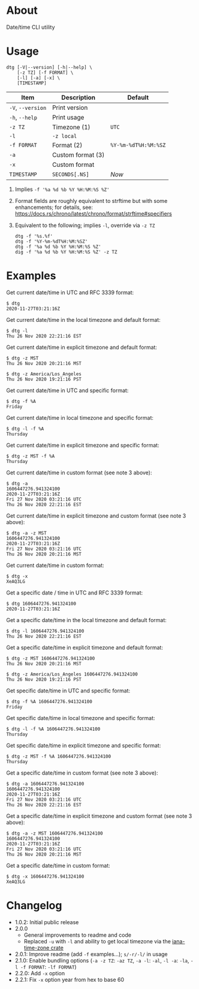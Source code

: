 # About

Date/time CLI utility

# Usage

```text
dtg [-V|--version] [-h|--help] \
    [-z TZ] [-f FORMAT] \
    [-l] [-a] [-x] \
    [TIMESTAMP]
```

Item              | Description             | Default
------------------|-------------------------|---------------------
`-V`, `--version` | Print version           |
`-h`, `--help`    | Print usage             |
`-z TZ`           | Timezone (1)            | `UTC`
`-l`              | `-z local`              |
`-f FORMAT`       | Format (2)              | `%Y-%m-%dT%H:%M:%SZ`
`-a`              | Custom format (3)       |
`-x`              | Custom format           |
`TIMESTAMP`       | `SECONDS[.NS]`          | *Now*

1. Implies `-f '%a %d %b %Y %H:%M:%S %Z'`
2. Format fields are roughly equivalent to strftime but with some
   enhancements; for details, see:
   https://docs.rs/chrono/latest/chrono/format/strftime#specifiers
3. Equivalent to the following; implies `-l`, override via `-z TZ`

    ```text
    dtg -f '%s.%f'
    dtg -f '%Y-%m-%dT%H:%M:%SZ'
    dtg -f '%a %d %b %Y %H:%M:%S %Z'
    dig -f '%a %d %b %Y %H:%M:%S %Z' -z TZ
    ```

# Examples

Get current date/time in UTC and RFC 3339 format:

```text
$ dtg
2020-11-27T03:21:16Z
```

Get current date/time in the local timezone and default format:

```text
$ dtg -l
Thu 26 Nov 2020 22:21:16 EST
```

Get current date/time in explicit timezone and default format:

```text
$ dtg -z MST
Thu 26 Nov 2020 20:21:16 MST
```

```text
$ dtg -z America/Los_Angeles
Thu 26 Nov 2020 19:21:16 PST
```

Get current date/time in UTC and specific format:

```text
$ dtg -f %A
Friday
```

Get current date/time in local timezone and specific format:

```text
$ dtg -l -f %A
Thursday
```

Get current date/time in explicit timezone and specific format:

```text
$ dtg -z MST -f %A
Thursday
```

Get current date/time in custom format (see note 3 above):

```text
$ dtg -a
1606447276.941324100
2020-11-27T03:21:16Z
Fri 27 Nov 2020 03:21:16 UTC
Thu 26 Nov 2020 22:21:16 EST
```

Get current date/time in explicit timezone and custom format (see note 3 above):

```text
$ dtg -a -z MST
1606447276.941324100
2020-11-27T03:21:16Z
Fri 27 Nov 2020 03:21:16 UTC
Thu 26 Nov 2020 20:21:16 MST
```

Get current date/time in custom format:

```text
$ dtg -x
XeAQ3LG
```

Get a specific date / time in UTC and RFC 3339 format:

```text
$ dtg 1606447276.941324100
2020-11-27T03:21:16Z
```

Get a specific date/time in the local timezone and default format:

```text
$ dtg -l 1606447276.941324100
Thu 26 Nov 2020 22:21:16 EST
```

Get a specific date/time in explicit timezone and default format:

```text
$ dtg -z MST 1606447276.941324100
Thu 26 Nov 2020 20:21:16 MST
```

```text
$ dtg -z America/Los_Angeles 1606447276.941324100
Thu 26 Nov 2020 19:21:16 PST
```

Get specific date/time in UTC and specific format:

```text
$ dtg -f %A 1606447276.941324100
Friday
```

Get specific date/time in local timezone and specific format:

```text
$ dtg -l -f %A 1606447276.941324100
Thursday
```

Get specific date/time in explicit timezone and specific format:

```text
$ dtg -z MST -f %A 1606447276.941324100
Thursday
```

Get a specific date/time in custom format (see note 3 above):

```text
$ dtg -a 1606447276.941324100
1606447276.941324100
2020-11-27T03:21:16Z
Fri 27 Nov 2020 03:21:16 UTC
Thu 26 Nov 2020 22:21:16 EST
```

Get a specific date/time in explicit timezone and custom format (see note 3 above):

```text
$ dtg -a -z MST 1606447276.941324100
1606447276.941324100
2020-11-27T03:21:16Z
Fri 27 Nov 2020 03:21:16 UTC
Thu 26 Nov 2020 20:21:16 MST
```

Get a specific date/time in custom format:

```text
$ dtg -x 1606447276.941324100
XeAQ3LG
```

# Changelog

* 1.0.2: Initial public release
* 2.0.0
    * General improvements to readme and code
    * Replaced `-u` with `-l` and ability to get local timezone via the
      [iana-time-zone crate](https://crates.io/crates/iana-time-zone)
* 2.0.1: Improve readme (add `-f` examples...); `s/-r/-l/` in usage
* 2.1.0: Enable bundling options (`-a -z TZ`: `-az TZ`, `-a -l`: `-al`, `-l -a`: `-la`,
  `-l -f FORMAT`: `-lf FORMAT`)
* 2.2.0: Add `-x` option
* 2.2.1: Fix `-x` option year from hex to base 60

